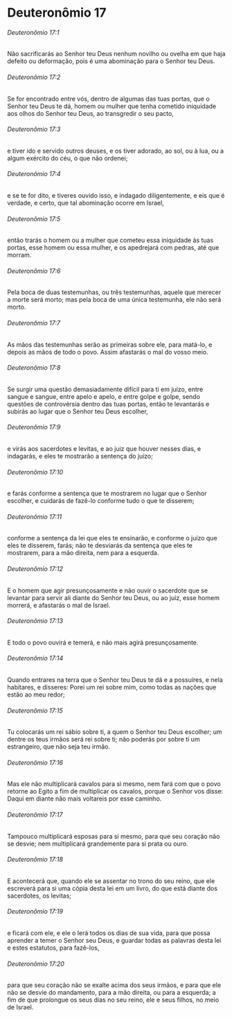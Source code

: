 # Deuteronômio 17

###### Deuteronômio 17:1

Não sacrificarás ao Senhor teu Deus nenhum novilho ou ovelha em que haja defeito ou deformação, pois é uma abominação para o Senhor teu Deus.

###### Deuteronômio 17:2

Se for encontrado entre vós, dentro de algumas das tuas portas, que o Senhor teu Deus te dá, homem ou mulher que tenha cometido iniquidade aos olhos do Senhor teu Deus, ao transgredir o seu pacto,

###### Deuteronômio 17:3

e tiver ido e servido outros deuses, e os tiver adorado, ao sol, ou à lua, ou a algum exército do céu, o que não ordenei;

###### Deuteronômio 17:4

e se te for dito, e tiveres ouvido isso, e indagado diligentemente, e eis que é verdade, e certo, que tal abominação ocorre em Israel,

###### Deuteronômio 17:5

então trarás o homem ou a mulher que cometeu essa iniquidade às tuas portas, esse homem ou essa mulher, e os apedrejará com pedras, até que morram.

###### Deuteronômio 17:6

Pela boca de duas testemunhas, ou três testemunhas, aquele que merecer a morte será morto; mas pela boca de uma única testemunha, ele não será morto.

###### Deuteronômio 17:7

As mãos das testemunhas serão as primeiras sobre ele, para matá-lo, e depois as mãos de todo o povo. Assim afastarás o mal do vosso meio.

###### Deuteronômio 17:8

Se surgir uma questão demasiadamente difícil para ti em juízo, entre sangue e sangue, entre apelo e apelo, e entre golpe e golpe, sendo questões de controvérsia dentro das tuas portas, então te levantarás e subirás ao lugar que o Senhor teu Deus escolher,

###### Deuteronômio 17:9

e virás aos sacerdotes e levitas, e ao juiz que houver nesses dias, e indagarás, e eles te mostrarão a sentença do juízo;

###### Deuteronômio 17:10

e farás conforme a sentença que te mostrarem no lugar que o Senhor escolher, e cuidarás de fazê-lo conforme tudo o que te disserem;

###### Deuteronômio 17:11

conforme a sentença da lei que eles te ensinarão, e conforme o juízo que eles te disserem, farás; não te desviarás da sentença que eles te mostrarem, para a mão direita, nem para a esquerda.

###### Deuteronômio 17:12

E o homem que agir presunçosamente e não ouvir o sacerdote que se levantar para servir ali diante do Senhor teu Deus, ou ao juiz, esse homem morrerá, e afastarás o mal de Israel.

###### Deuteronômio 17:13

E todo o povo ouvirá e temerá, e não mais agirá presunçosamente.

###### Deuteronômio 17:14

Quando entrares na terra que o Senhor teu Deus te dá e a possuíres, e nela habitares, e disseres: Porei um rei sobre mim, como todas as nações que estão ao meu redor;

###### Deuteronômio 17:15

Tu colocarás um rei sábio sobre ti, a quem o Senhor teu Deus escolher; um dentre os teus irmãos será rei sobre ti; não poderás por sobre ti um estrangeiro, que não seja teu irmão.

###### Deuteronômio 17:16

Mas ele não multiplicará cavalos para si mesmo, nem fará com que o povo retorne ao Egito a fim de multiplicar os cavalos, porque o Senhor vos disse: Daqui em diante não mais voltareis por esse caminho.

###### Deuteronômio 17:17

Tampouco multiplicará esposas para si mesmo, para que seu coração não se desvie; nem multiplicará grandemente para si prata ou ouro.

###### Deuteronômio 17:18

E acontecerá que, quando ele se assentar no trono do seu reino, que ele escreverá para si uma cópia desta lei em um livro, do que está diante dos sacerdotes, os levitas;

###### Deuteronômio 17:19

e ficará com ele, e ele o lerá todos os dias de sua vida, para que possa aprender a temer o Senhor seu Deus, e guardar todas as palavras desta lei e estes estatutos, para fazê-los,

###### Deuteronômio 17:20

para que seu coração não se exalte acima dos seus irmãos, e para que ele não se desvie do mandamento, para a mão direita, ou para a esquerda; a fim de que prolongue os seus dias no seu reino, ele e seus filhos, no meio de Israel.

